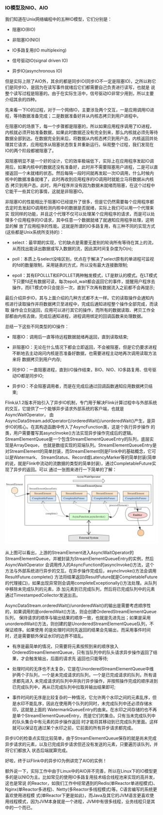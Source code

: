 ### IO模型及NIO、AIO

我们知道在Unix网络编程中的五种IO模型，它们分别是：
  * 阻塞IO(BIO)

  * 非阻塞IO(NIO)

  * IO多路复用(IO multiplexing)

  * 信号驱动IO(signal driven IO)

  * 异步IO(asynchronous IO)

但是实际上除了AIO外，其余的都是同步IO(同步IO不一定是阻塞IO)，之所以称它们是同步IO，是因为在读写事件就绪后它们都需要自己负责进行读写，也就是
说整个读写过程是阻塞的。由于在实际生活中，信号驱动IO非常少用到，所以主要介绍其余的四种。

先来看一下IO的过程，对于一个网络IO，主要涉及两个交互，一是应用调用IO进程，等待数据准备完成；二是数据准备好并从内核态拷贝到用户进程中。

在阻塞IO的场景下，每一个步骤都是阻塞的，所以如果应用程序调用了IO进程，内核就必须开始准备数据，如果此时数据还没有完全到来，那么内核就必须先等待
数据全部到达。在数据完全到来后，将数据从内核态拷贝到用户态，内核返回并处理其它请求，应用程序从阻塞状态恢复并重新运行。纵观整个过程，我们发现在
IO的两个阶段都被阻塞了。

双阻塞明显不是一个好的设计，它的效率极端低下，实际上在应用程序发起IO调用后，如果内核中的数据还没有准备好，此时并不需要阻塞用户进程，二是可以直
接返回一个未就绪的状态。然后每隔一段时间就再发起一次IO调用，什么时候内核中的数据准备就绪了，此时再收到应用程序的IO调用时就能立马将数据从内核态
拷贝到用户态。此时，用户程序并没有因为数据未就绪而阻塞，在这个过程中它能干一些其它的事情，这就是非阻塞IO。

非阻塞IO的性能相比于阻塞IO已经提升了很多，但是它仍然需要每个应用程序都去定时去发起IO调用检测内核中的数据是否就绪，实际上我们可以用一个代理来实
现同样的功能，并且这个代理不仅可以处理某个应用程序的请求，而是可以处理多个应用程序的IO请求，其中任意一个数据就绪了就通知应用程序处理，这明显的解
放了应用程序的性能。这就是所谓的IO多路复用，有三种不同的实现方式(这些都是Unix系统所支持的)：
  * select：最早期的实现，它的缺点是需要无差别的轮询所有等待在其上的流，从而找出能读出数据或写入数据的流，因此其时间复杂度为O(n);

  * poll：本质上与select没啥区别，优点在于解决了select原有的单进程可监视的fd的数量限制，采用链表的方式，所以没有最大连接数限制;

  * epoll：其有EPOLLLT和EPOLLET两种触发模式，LT是默认的模式。在LT模式下只要fd还有数据可读，每次epoll_wait都会返回它的事件，提醒用户程序去
  操作，而ET模式中只会提示一次，直到下次再有数据流入之前都不会再提示;

最后介绍异步IO，其与上面介绍的几种方式都不太一样。它的读取操作会通知内核进行读取操作并将数据拷贝至进程中，完成后通知进程整个操作全部完成，而读取
操作会立刻返回，应用可以进行其它的操作，而所有的数据读取、拷贝工作全部都由内核去做，完成后通知进程，进程调用绑定的回调函数来处理数据。

总结一下这些不同类型的IO操作：
  * 阻塞IO：调用后一直等待远程数据就绪再返回，直到读取结束;

  * 非阻塞IO：无论在什么情况下都会立即返回，不会被阻塞，但是它仍要求进程不断地去主动询问内核是否准备好数据，也需要进程主动地再次调用读取方法来将
  数据拷贝到用户内存;

  * 同步IO：一直阻塞进程，直到I/O操作结束，BIO、NIO、IO多路复用、信号驱动IO都是同步IO;

  * 异步IO：不会阻塞调用者，而是在完成后通过回调函数通知应用数据拷贝结束;

Flink从1.2版本开始引入了异步IO机制，专门用于解决Flink计算过程中与外部系统的交互，它提供了一个能够异步请求外部系统的客户端，也就是AsyncWaitOperator，
由AsyncDataStream.addOperator()/orderedWait()/unorderedWait()产生，是异步IO的核心。在其构造函数中传入了AsyncFunction类，这是个执行异步操作
的类，用户需要覆写其asyncInvoke()方法实现异步操作完成后的逻辑。StreamElementQueue是一个包含StreamElementQueueEntry的队列，底层实现是ArrayDeque，
也就是数组实现的双端队列。StreamElementQueueEntry是对StreamElement的简单封装，而StreamElement则是Flink中的基础概念，它可以是Watermark、
StreamStatus、Record或LatencyMarker等的简单封装(简单的说，就是Flink中流动的流数据的类型的简单封装)，通过CompletableFuture实现了异步的返回。可以
通过一张图来进行一下简单的了解：
![AsyncIO](../images/asyncio.png "AsyncIO")

从上图可以看出，上游的StreamElement进入AsyncWaitOperator的StreamElementQueue，并被封装为StreamElementQueueEntry的实例，然后AsyncWaitOperator
会调用传入的AsyncFunction的asyncInvoke()方法，这个方法与外部系统进行异步的交互。在异步操作完成后，asyncInvoke()方法会调用ResultFuture.complete()
方法将结果返回(ResultFuture就是CompletableFuture的代理接口)，如果出现异常则会调用completeExceptionally()方法处理。从队列中移除未完成队列的元素，添
加元素到已完成队列，然后将已完成队列中的元素通过TimestampedCollector发送出去。

AsyncDataStream.orderedWait()/unorderedWait()的输出是需要考虑顺序性的，如果调用的是orderedWait()方法，则会创建OrderedStreamElementQueue队列，
保持请求的顺序与输出结果的顺序一致，也就是先进先出；如果是采用unorderedWait()方法，则创建的是UnorderedStreamElementQueue队列，不保证顺序。如果使用
的是处理时间则先返回的结果会先输出，而采用事件时间时，还是需要额外保证水印的边界不错乱。
  * 有序是最简单的情况，只需要将元素按照到来的顺序放入OrderedStreamElementQueue，只有当队列中的队头请求异步操作返回了结果，才会触发输出，后面的请求先
  返回也只能等待;

  * 处理时间的无序也不太复杂，它是在UnorderedStreamElementQueue中维护两个子队列，一个是未完成请求的队列，一个是已完成请求的队列，所有请求都先进入
  未完成请求的队列中并执行异步操作，并按照操作完成的顺序进到已完成队列中，再从已完成队列中拉取并输出结果即可;

  * 事件时间的无序是比较复杂的一种情况，它允许两个水印之间的元素乱序，但是水印不能乱序，因此在使用两个队列的同时，未完成队列中还必须存储水印，这就是上面的
  WatermarkQueueEntry的由来。在水印之间存储的也不再是单个StreamElementQueueEntry，而是它们的集合。只有当未完成队列中的队头集合中有元素的异步操作返回
  时才能将其移动到已完成队列里面。这样就可以保证在通过某个水印之前，它前面的所有异步请求都完成。

异步I/O的检查点实现比较简单，由于StreamElementQueue保存的就是尚未完成异步请求的元素，以及已完成异步请求但还没有发送的元素，只要遍历该队列，并将它们都放入
状态后端就算完成。

好啦，终于以Flink中的异步IO为例讲完了AIO的实例！

额外说一下，实际工作中由于Linux中的AIO并不完善，所以在Linux下的IO模型更多的是以NIO为主。比如常见的使用IO多路复用技术结合线程池来实现的高并发，这也是常说
的Reactor，如我们工作中经常遇到的Redis(单Reactor单进程模式)、Nginx(单Reactor多进程)、Netty(多Reactor多线程模式)等。C语言编写的系统更喜欢使用进程模
式(单Reactor下更是如此)，而Java及其它的JVM语言更喜欢使用线程模式，因为JVM本身就是一个进程，JVM中有很多线程，业务线程只是其中的一个而已。